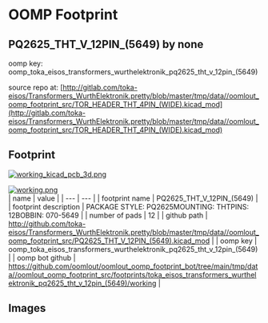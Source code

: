 # OOMP Footprint  
## PQ2625_THT_V_12PIN_(5649)  by none  
  
oomp key: oomp_toka_eisos_transformers_wurthelektronik_pq2625_tht_v_12pin_(5649)  
  
source repo at: [http://gitlab.com/toka-eisos/Transformers_WurthElektronik.pretty/blob/master/tmp/data//oomlout_oomp_footprint_src/TOR_HEADER_THT_4PIN_(WIDE).kicad_mod](http://gitlab.com/toka-eisos/Transformers_WurthElektronik.pretty/blob/master/tmp/data//oomlout_oomp_footprint_src/TOR_HEADER_THT_4PIN_(WIDE).kicad_mod)  
## Footprint  
  
[![working_kicad_pcb_3d.png](working_kicad_pcb_3d_600.png)](working_kicad_pcb_3d.png)  
  
[![working.png](working_600.png)](working.png)  
| name | value | 
| --- | --- | 
| footprint name | PQ2625_THT_V_12PIN_(5649) | 
| footprint description | PACKAGE STYLE: PQ2625MOUNTING: THTPINS: 12BOBBIN: 070-5649 | 
| number of pads | 12 | 
| github path | http://github.com/toka-eisos/Transformers_WurthElektronik.pretty/blob/master/tmp/data//oomlout_oomp_footprint_src/PQ2625_THT_V_12PIN_(5649).kicad_mod | 
| oomp key | oomp_toka_eisos_transformers_wurthelektronik_pq2625_tht_v_12pin_(5649) | 
| oomp bot github | https://github.com/oomlout/oomlout_oomp_footprint_bot/tree/main/tmp/data//oomlout_oomp_footprint_src/footprints/toka_eisos_transformers_wurthelektronik_pq2625_tht_v_12pin_(5649)/working | 
## Images  
